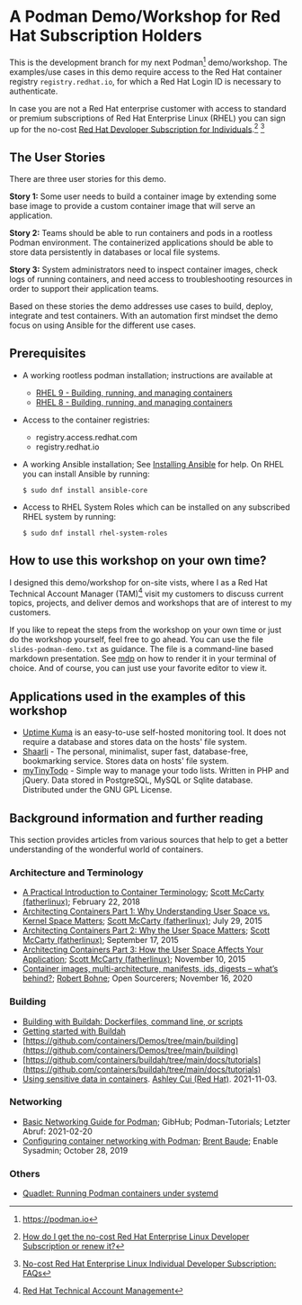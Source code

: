 # A Podman Demo/Workshop for Red Hat Subscription Holders

This is the development branch for my next Podman[^1] demo/workshop.
The examples/use cases in this demo require access to the Red Hat container registry `registry.redhat.io`, for which a Red Hat Login ID is necessary to authenticate.

In case you are not a Red Hat enterprise customer with access to standard or premium subscriptions of Red Hat Enterprise Linux (RHEL) you can sign up for the no-cost [Red Hat Devoloper Subscription for Individuals](https://access.redhat.com/solutions/4078831).[^2] [^3]

## The User Stories

There are three user stories for this demo.

**Story 1:** Some user needs to build a container image by extending some
base image to provide a custom container image that will serve an
application.

**Story 2:** Teams should be able to run containers and pods in a rootless
Podman environment. The containerized applications should be able to
store data persistently in databases or local file systems.

**Story 3:** System administrators need to inspect container images, check
logs of running containers, and need access to troubleshooting
resources in order to support their application teams.

Based on these stories the demo addresses use cases to build, deploy, integrate and test containers.
With an automation first mindset the demo focus on using Ansible for the different use cases.

## Prerequisites

  * A working rootless podman installation; instructions are available at
    * [RHEL 9 - Building, running, and managing containers](https://access.redhat.com/documentation/en-us/red_hat_enterprise_linux/9/html/building_running_and_managing_containers/index)
    * [RHEL 8 - Building, running, and managing containers](https://access.redhat.com/documentation/en-us/red_hat_enterprise_linux/8/html/building_running_and_managing_containers/index)
  * Access to the container registries:
    * registry.access.redhat.com
    * registry.redhat.io
  * A working Ansible installation; See [Installing Ansible](https://docs.ansible.com/ansible/latest/installation_guide/intro_installation.html#installing-and-upgrading-ansible) for help.
    On RHEL you can install Ansible by running:

    ~~~
    $ sudo dnf install ansible-core
    ~~~

  * Access to RHEL System Roles which can be installed on any subscribed RHEL system by running:

    ~~~
    $ sudo dnf install rhel-system-roles
    ~~~

## How to use this workshop on your own time?

I designed this demo/workshop for on-site vists, where I as a Red Hat Technical Account Manager (TAM)[^4] visit my customers to discuss current topics, projects, and deliver demos and workshops that are of interest to my customers.

If you like to repeat the steps from the workshop on your own time or just do the workshop yourself, feel free to go ahead.
You can use the file `slides-podman-demo.txt` as guidance.
The file is a command-line based markdown presentation.
See [mdp](https://github.com/visit1985/mdp) on how to render it in your terminal of choice.
And of course, you can just use your favorite editor to view it.

## Applications used in the examples of this workshop

  * [Uptime Kuma](https://github.com/louislam/uptime-kuma) is an easy-to-use self-hosted monitoring tool. It does not require a database and stores data on the hosts' file system.
  * [Shaarli](https://shaarli.readthedocs.io/en/master/index.html) - The personal, minimalist, super fast, database-free, bookmarking service. Stores data on hosts' file system.
  * [myTinyTodo](https://www.mytinytodo.net/) - Simple way to manage your todo lists. Written in PHP and jQuery. Data stored in PostgreSQL, MySQL or Sqlite database. Distributed under the GNU GPL License.

## Background information and further reading

This section provides articles from various sources that help to get a better understanding of the wonderful world of containers.

### Architecture and Terminology

  * [A Practical Introduction to Container Terminology](https://developers.redhat.com/blog/2018/02/22/container-terminology-practical-introduction/); [Scott McCarty (fatherlinux)](https://www.redhat.com/en/authors/scott-mccarty-fatherlinux); February 22, 2018
  * [Architecting Containers Part 1: Why Understanding User Space vs. Kernel Space Matters](https://www.redhat.com/en/blog/architecting-containers-part-1-why-understanding-user-space-vs-kernel-space-matters); [Scott McCarty (fatherlinux)](https://www.redhat.com/en/authors/scott-mccarty-fatherlinux); July 29, 2015
  * [Architecting Containers Part 2: Why the User Space Matters](https://www.redhat.com/en/blog/architecting-containers-part-2-why-user-space-matters); [Scott McCarty (fatherlinux)](https://www.redhat.com/en/authors/scott-mccarty-fatherlinux); September 17, 2015
  * [Architecting Containers Part 3: How the User Space Affects Your Application](https://www.redhat.com/en/blog/architecting-containers-part-3-how-user-space-affects-your-application); [Scott McCarty (fatherlinux)](https://www.redhat.com/en/authors/scott-mccarty-fatherlinux); November 10, 2015
  * [Container images, multi-architecture, manifests, ids, digests – what’s behind?](https://www.opensourcerers.org/2020/11/16/container-images-multi-architecture-manifests-ids-digests-whats-behind/); [Robert Bohne](https://www.opensourcerers.org/author/rbohne/); Open Sourcerers; November 16, 2020

### Building

  * [Building with Buildah: Dockerfiles, command line, or scripts](https://www.redhat.com/sysadmin/building-buildah)
  * [Getting started with Buildah](https://developers.redhat.com/blog/2021/01/11/getting-started-with-buildah#)
  * [https://github.com/containers/Demos/tree/main/building](https://github.com/containers/Demos/tree/main/building)
  * [https://github.com/containers/buildah/tree/main/docs/tutorials](https://github.com/containers/buildah/tree/main/docs/tutorials)
  * [Using sensitive data in containers](https://www.redhat.com/sysadmin/sensitive-data-containers). [Ashley Cui (Red Hat)](https://www.redhat.com/sysadmin/users/ashley-cui). 2021-11-03.

### Networking

  * [Basic Networking Guide for Podman](https://github.com/containers/podman/blob/master/docs/tutorials/basic_networking.md); GibHub; Podman-Tutorials; Letzter Abruf: 2021-02-20
  * [Configuring container networking with Podman](https://www.redhat.com/sysadmin/container-networking-podman); [Brent Baude](https://www.redhat.com/sysadmin/users/brent-baude); Enable Sysadmin; October 28, 2019

### Others

  * [Quadlet: Running Podman containers under systemd](https://mo8it.com/blog/quadlet/)

[^1]: https://podman.io
[^2]: [How do I get the no-cost Red Hat Enterprise Linux Developer Subscription or renew it?](https://access.redhat.com/solutions/4078831)
[^3]: [No-cost Red Hat Enterprise Linux Individual Developer Subscription: FAQs](https://developers.redhat.com/articles/faqs-no-cost-red-hat-enterprise-linux#)
[^4]: [Red Hat Technical Account Management](https://www.redhat.com/en/services/support/technical-account-management)
